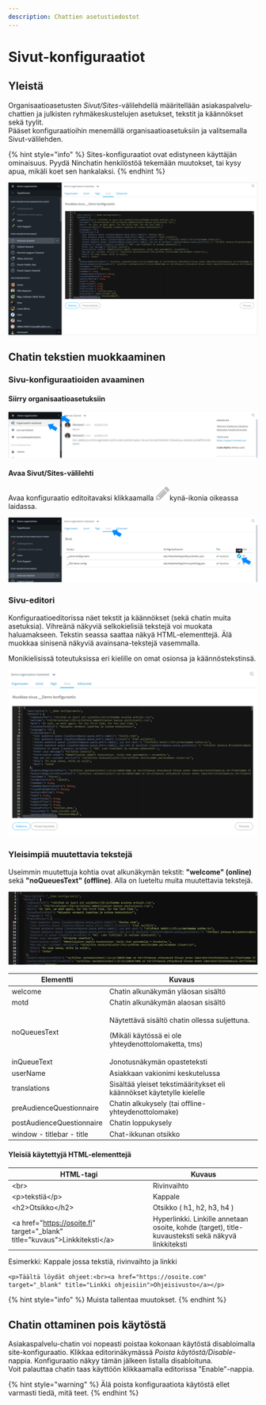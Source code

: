 ```yaml
---
description: Chattien asetustiedostot
---
```


# Sivut-konfiguraatiot

## Yleistä <a href="yleista" id="yleista"></a>

Organisaatioasetusten _Sivut/Sites_-välilehdellä määritellään asiakaspalvelu-chattien ja julkisten ryhmäkeskustelujen asetukset, tekstit ja käännökset sekä tyylit.\
Pääset konfiguraatioihin menemällä organisaatioasetuksiin ja valitsemalla Sivut-välilehden.

{% hint style="info" %}
Sites-konfiguraatiot ovat edistyneen käyttäjän ominaisuus. Pyydä Ninchatin henkilöstöä tekemään muutokset, tai kysy apua, mikäli koet sen hankalaksi.
{% endhint %}

![Sivu-konfiguraatio-editori](../.gitbook/assets/siteconfig6.png)

## Chatin tekstien muokkaaminen

### Sivu-konfiguraatioiden avaaminen

#### Siirry organisaatioasetuksiin

![Siirry organisaatioasetuksiin](../.gitbook/assets/siteconfig1.png)

#### Avaa Sivut/Sites-välilehti

Avaa konfiguraatio editoitavaksi klikkaamalla ![](../.gitbook/assets/pen-edit-icon.png)kynä-ikonia oikeassa laidassa.

![Sivu-editorin avaaminen](../.gitbook/assets/siteconfig2.png)

### Sivu-editori

Konfiguraatioeditorissa näet tekstit ja käännökset (sekä chatin muita asetuksia). Vihreänä näkyviä selkokielisiä tekstejä voi muokata haluamakseen. Tekstin seassa saattaa näkyä HTML-elementtejä. Älä muokkaa sinisenä näkyviä avainsana-tekstejä vasemmalla.

Monikielisissä toteutuksissa eri kielille on omat osionsa ja käännöstekstinsä.

![Sivu-editori](../.gitbook/assets/siteconfig3.png)

### Yleisimpiä muutettavia tekstejä <a href="yleisimpia-muutettavia-teksteja" id="yleisimpia-muutettavia-teksteja"></a>

Useimmin muutettuja kohtia ovat alkunäkymän tekstit: **"welcome" (online)** sekä **"noQueuesText" (offline)**. Alla on lueteltu muita muutettavia tekstejä.

![Muokkaa vihreitä selkokielisiä tekstejä. Älä muokkaa sinisiä avaintermejä.](../.gitbook/assets/siteconfig4.png)

| **Elementti**             | **Kuvaus**                                                                                                     |
| ------------------------- | -------------------------------------------------------------------------------------------------------------- |
| welcome                   | Chatin alkunäkymän yläosan sisältö                                                                             |
| motd                      | Chatin alkunäkymän alaosan sisältö                                                                             |
| noQueuesText              | <p>Näytettävä sisältö chatin ollessa suljettuna.</p><p>(Mikäli käytössä ei ole yhteydenottolomaketta, tms)</p> |
| inQueueText               | Jonotusnäkymän opasteteksti                                                                                    |
| userName                  | Asiakkaan vakionimi keskutelussa                                                                               |
| translations              | Sisältää yleiset tekstimääritykset eli käännökset käytetylle kielelle                                          |
| preAudienceQuestionnaire  | Chatin alkukysely (tai offline-yhteydenottolomake)                                                             |
| postAudienceQuestionnaire | Chatin loppukysely                                                                                             |
| window - titlebar - title | Chat-ikkunan otsikko                                                                                           |

#### Yleisiä käytettyjä HTML-elementtejä <a href="yleisia-kaytettyja-html-elementteja" id="yleisia-kaytettyja-html-elementteja"></a>

| **HTML-tagi**                                                                   | **Kuvaus**                                                                                         |
| ------------------------------------------------------------------------------- | -------------------------------------------------------------------------------------------------- |
| \<br>                                                                           | Rivinvaihto                                                                                        |
| \<p>tekstiä\</p>                                                                | Kappale                                                                                            |
| \<h2>Otsikko\</h2>                                                              | Otsikko ( h1, h2, h3, h4 )                                                                         |
|  \<a href="https://osoite.fi" target="\_blank" title="kuvaus">Linkkiteksti\</a> | Hyperlinkki. Linkille annetaan osoite, kohde (target), title-kuvausteksti sekä näkyvä linkkiteksti |

Esimerkki: Kappale jossa tekstiä, rivinvaihto ja linkki

```markup
<p>Täältä löydät ohjeet:<br><a href="https://osoite.com" target="_blank" title="Linkki ohjeisiin">Ohjeisivusto</a></p>
```

{% hint style="info" %}
Muista tallentaa muutokset.&#x20;
{% endhint %}

## Chatin ottaminen pois käytöstä <a href="chatin-ottaminen-pois-kaeytosta" id="chatin-ottaminen-pois-kaeytosta"></a>

Asiakaspalvelu-chatin voi nopeasti poistaa kokonaan käytöstä disabloimalla site-konfiguraatio. Klikkaa editorinäkymässä _Poista käytöstä/Disable_-nappia. Konfiguraatio näkyy tämän jälkeen listalla disabloituna.\
Voit palauttaa chatin taas käyttöön klikkaamalla editorissa "Enable"-nappia.

{% hint style="warning" %}
Älä poista konfiguraatiota käytöstä ellet varmasti tiedä, mitä teet.
{% endhint %}
